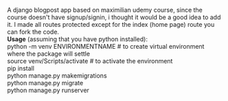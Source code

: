 
A django blogpost app based on maximilian udemy course, since the course doesn't have signup/signin, i thought it would be a good idea to add it.
I made all routes protected except for the index (home page) route
you can fork the code.
<br />
<b>Usage</b> (assuming that you have python installed):<br />
python -m venv ENVIRONMENTNAME # to create virtual environment where the package will settle<br />
source venv/Scripts/activate # to activate the environment<br />
pip install<br />
python manage.py makemigrations <br />
python manage.py migrate <br />
python manage.py runserver<br />
